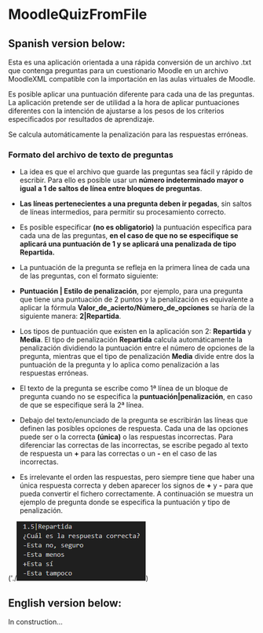 
  

  

# MoodleQuizFromFile

  

  

## Spanish version below:

  

  

Esta es una aplicación orientada a una rápida conversión de un archivo .txt que contenga preguntas para un cuestionario Moodle en un archivo MoodleXML compatible con la importación en las aulas virtuales de Moodle.

  

  

Es posible aplicar una puntuación diferente para cada una de las preguntas. La aplicación pretende ser de utilidad a la hora de aplicar puntuaciones diferentes con la intención de ajustarse a los pesos de los criterios especificados por resultados de aprendizaje.

  

  

Se calcula automáticamente la penalización para las respuestas erróneas.

  

  

### Formato del archivo de texto de preguntas

  

  

- La idea es que el archivo que guarde las preguntas sea fácil y rápido de escribir. Para ello es posible usar un **número indeterminado mayor o igual a 1 de saltos de línea entre bloques de preguntas**.

  

-  **Las líneas pertenecientes a una pregunta deben ir pegadas**, sin saltos de líneas intermedios, para permitir su procesamiento correcto.

  

- Es posible especificar **(no es obligatorio)** la puntuación específica para cada una de las preguntas, **en el caso de que no se especifique se aplicará una puntuación de 1 y se aplicará una penalizada de tipo Repartida.**

  

- La puntuación de la pregunta se refleja en la primera línea de cada una de las preguntas, con el formato siguiente:

  

-  **Puntuación | Estilo de penalización**, por ejemplo, para una pregunta que tiene una puntuación de 2 puntos y la penalización es equivalente a aplicar la fórmula **Valor_de_acierto/Número_de_opciones** se haría de la siguiente manera: **2|Repartida**.

  

- Los tipos de puntuación que existen en la aplicación son 2: **Repartida** y **Media**. El tipo de penalización **Repartida** calcula automáticamente la penalización dividiendo la puntuación entre el número de opciones de la pregunta, mientras que el tipo de penalización **Media** divide entre dos la puntuación de la pregunta y lo aplica como penalización a las respuestas erróneas.

- El texto de la pregunta se escribe como 1ª línea de un bloque de pregunta cuando no se especifica la **puntuación|penalización**, en caso de que se especifique será la 2ª línea.

- Debajo del texto/enunciado de la pregunta se escribirán las líneas que definen las posibles opciones de respuesta. Cada una de las opciones puede ser o la correcta **(única)** o las respuestas incorrectas. Para diferenciar las correctas de las incorrectas, se escribe pegado al texto de respuesta un **+** para las correctas o un **-** en el caso de las incorrectas.
- Es irrelevante el orden las respuestas, pero siempre tiene que haber una única respuesta correcta y deben aparecer los signos de **+** y **-** para que pueda convertir el fichero correctamente. A continuación se muestra un ejemplo de pregunta donde se especifica la puntuación y tipo de penalización.
  
  

('./![Pregunta de muestra](./images/sample-question.png))

  

## English version below:

  

  

In construction...
